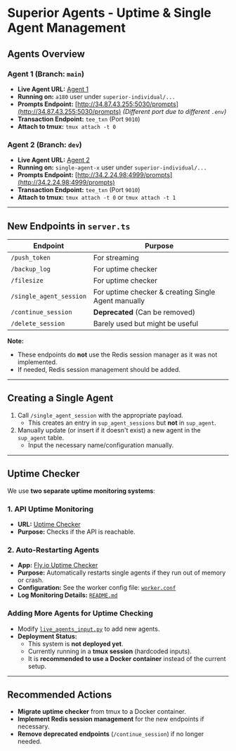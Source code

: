 # Superior Agents - Uptime & Single Agent Management

## Agents Overview

### Agent 1 (Branch: `main`)
- **Live Agent URL:** [Agent 1](https://dev-kip-agent-creator-129631784552.asia-southeast1.run.app/live-agents/agent-1)
- **Running on:** `a180` user under `superior-individual/...`
- **Prompts Endpoint:** [http://34.87.43.255:5030/prompts](http://34.87.43.255:5030/prompts) *(Different port due to different `.env`)*
- **Transaction Endpoint:** `tee_txn` (Port `9010`)
- **Attach to tmux:** `tmux attach -t 0`

### Agent 2 (Branch: `dev`)
- **Live Agent URL:** [Agent 2](https://dev-kip-agent-creator-129631784552.asia-southeast1.run.app/live-agents/agent-2)
- **Running on:** `single-agent-x` user under `superior-individual/...`
- **Prompts Endpoint:** [http://34.2.24.98:4999/prompts](http://34.2.24.98:4999/prompts)
- **Transaction Endpoint:** `tee_txn` (Port `9010`)
- **Attach to tmux:** `tmux attach -t 0` or `tmux attach -t 1`

---

## New Endpoints in `server.ts`
| Endpoint               | Purpose                                     |
|------------------------|---------------------------------------------|
| `/push_token`         | For streaming                              |
| `/backup_log`        | For uptime checker                          |
| `/filesize`          | For uptime checker                          |
| `/single_agent_session` | For uptime checker & creating Single Agent manually |
| `/continue_session`   | **Deprecated** (Can be removed)             |
| `/delete_session`    | Barely used but might be useful             |

**Note:**
- These endpoints do **not** use the Redis session manager as it was not implemented.
- If needed, Redis session management should be added.

---

## Creating a Single Agent
1. Call `/single_agent_session` with the appropriate payload.
   - This creates an entry in `sup_agent_sessions` but **not** in `sup_agent`.
2. Manually update (or insert if it doesn't exist) a new agent in the `sup_agent` table.
   - Input the necessary name/configuration manually.

---

## Uptime Checker

We use **two separate uptime monitoring systems**:

### 1. API Uptime Monitoring
- **URL:** [Uptime Checker](https://uptime-checker-kuma.fly.dev/status/d0c1f3e0-214b-41c4-9db2-3e9898653d25)
- **Purpose:** Checks if the API is reachable.

### 2. Auto-Restarting Agents
- **App:** [Fly.io Uptime Checker](https://fly.io/apps/single-agent-uptime-checker)
- **Purpose:** Automatically restarts single agents if they run out of memory or crash.
- **Configuration:** See the worker config file: [`worker.conf`](https://github.com/KIP-Protocol-Contracts/superior-agents/blob/dev/single-agent-uptime-checker/worker/worker.conf)
- **Log Monitoring Details:** [`README.md`](https://github.com/KIP-Protocol-Contracts/superior-agents/blob/dev/single-agent-uptime-checker/README.md#log-monitoring)

### Adding More Agents for Uptime Checking
- Modify [`live_agents_input.py`](https://github.com/KIP-Protocol-Contracts/superior-agents/blob/dev/single-agent-uptime-checker/live_agents_input.py) to add new agents.
- **Deployment Status:**
  - This system is **not deployed yet**.
  - Currently running in a **tmux session** (hardcoded inputs).
  - It is **recommended to use a Docker container** instead of the current setup.

---

## Recommended Actions
- **Migrate uptime checker** from tmux to a Docker container.
- **Implement Redis session management** for the new endpoints if necessary.
- **Remove deprecated endpoints** (`/continue_session`) if no longer needed.

